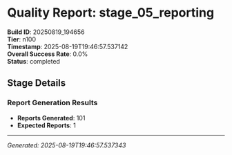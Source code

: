 # Quality Report: stage_05_reporting

**Build ID**: 20250819_194656  
**Tier**: n100  
**Timestamp**: 2025-08-19T19:46:57.537142  
**Overall Success Rate**: 0.0%  
**Status**: completed

## Stage Details

### Report Generation Results

- **Reports Generated**: 101
- **Expected Reports**: 1

---
*Generated: 2025-08-19T19:46:57.537343*
